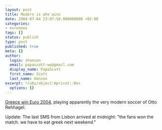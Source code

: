 ```yaml
---
layout: post
title: Modern is who wins
date: 2004-07-04 23:07:58.000000000 +02:00
categories:
- euronews
tags: []
status: publish
type: post
published: true
meta: {}
author:
  login: shanson
  email: papascott-wp@gmail.com
  display_name: PapaScott
  first_name: Scott
  last_name: Hanson
excerpt: !ruby/object:Hpricot::Doc
  options: {}
---
```

<p><a href="http://news.bbc.co.uk/sport1/hi/football/euro_2004/3860105.stm">Greece win Euro 2004</a>, playing apparently the very modern soccer of Otto Rehhagel.</p>
<p>Update: The last SMS from Lisbon arrived at midnight: "the fans won the match. we have to eat greek next weekend."</p>
